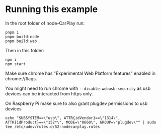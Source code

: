 # Running this example

In the root folder of node-CarPlay run:
```
pnpm i
pnpm build:node
pnpm build:web
```

Then in this folder:
```
npm i
npm start
```

Make sure chrome has "Experimental Web Platform features" enabled in chrome://flags.

You might need to run chrome with `--disable-webusb-security` as usb devices can be interacted from https only.

On Raspberry Pi make sure to also grant plugdev permissions to usb devices
```
echo "SUBSYSTEM==\"usb\", ATTR{idVendor}==\"1314\", ATTR{idProduct}==\"152*\", MODE=\"0660\", GROUP=\"plugdev\"" | sudo tee /etc/udev/rules.d/52-nodecarplay.rules
```